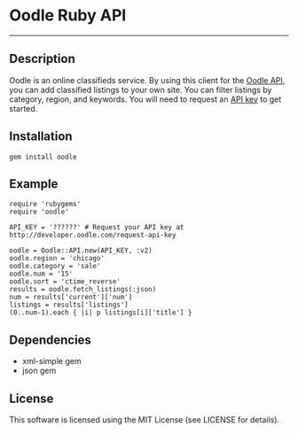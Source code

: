# Oodle Ruby API
---

## Description

Oodle is an online classifieds service. By using this client for the [Oodle
API](http://developer.oodle.com/), you can add classified listings to your own site. You can filter
listings by category, region, and keywords. You will need to request an [API
key](http://developer.oodle.com/request-api-key) to get started.

## Installation

    gem install oodle

## Example

    require 'rubygems'
    require 'oodle'
    
    API_KEY = '??????' # Request your API key at http://developer.oodle.com/request-api-key
    
    oodle = Oodle::API.new(API_KEY, :v2)
    oodle.region = 'chicago'
    oodle.category = 'sale'
    oodle.num = '15'
    oodle.sort = 'ctime_reverse'
    results = oodle.fetch_listings(:json)
    num = results['current']['num']
    listings = results['listings']
    (0..num-1).each { |i| p listings[i]['title'] }

## Dependencies

* xml-simple gem
* json gem

## License

This software is licensed using the MIT License (see LICENSE for details).
